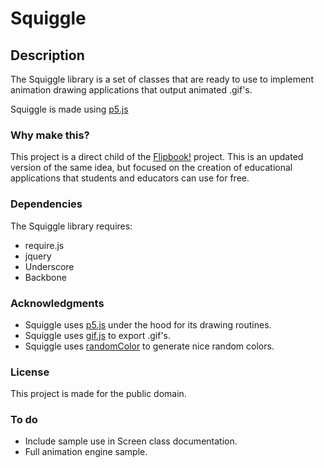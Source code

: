 # Squiggle 

## Description

The Squiggle library is a set of classes that are ready to use to implement animation drawing applications that output animated .gif's.

Squiggle is made using [p5.js](http://p5js.org/) 

### Why make this?

This project is a direct child of the [Flipbook!](http://www.piterwilson.com/project/flipbook) project. This is an updated version of the same idea, but focused on the creation of educational applications that students and educators can use for free.

### Dependencies

The Squiggle library requires:

* require.js
* jquery
* Underscore
* Backbone

### Acknowledgments

* Squiggle uses [p5.js](http://p5js.org/) under the hood for its drawing routines.
* Squiggle uses [gif.js](http://jnordberg.github.io/gif.js/) to export .gif's.
* Squiggle uses [randomColor](https://randomcolor.llllll.li/) to generate nice random colors.

### License

This project is made for the public domain. 

### To do 

* Include sample use in Screen class documentation.
* Full animation engine sample.

